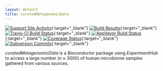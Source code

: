 ```yaml
---
layout: default
title: curatedMetagenomicData
---
```

[![Support Site Activity](https://bioconductor.org/shields/posts/curatedMetagenomicData.svg)](https://support.bioconductor.org/t/curatedmetagenomicdata/){:target="_blank"}
[![Build Results](https://bioconductor.org/shields/build/devel/data-experiment/curatedMetagenomicData.svg)](https://bioconductor.org/checkResults/devel/data-experiment-LATEST/curatedMetagenomicData/){:target="_blank"}
[![Travis-CI Build Status](https://travis-ci.org/waldronlab/curatedMetagenomicData.svg?branch=master)](https://travis-ci.org/waldronlab/curatedMetagenomicData){:target="_blank"}
[![AppVeyor Build Status](https://ci.appveyor.com/api/projects/status/github/waldronlab/curatedMetagenomicData?branch=master&svg=true)](https://ci.appveyor.com/project/schifferl/curatedmetagenomicdata-o9eib){:target="_blank"}
[![Coverage Status](https://img.shields.io/codecov/c/github/waldronlab/curatedMetagenomicData/master.svg)](https://codecov.io/github/waldronlab/curatedMetagenomicData?branch=master){:target="_blank"}
[![Subversion Commits](https://bioconductor.org/shields/commits/data-experiment/curatedMetagenomicData.svg)](https://bioconductor.org/packages/devel/data/experiment/html/curatedMetagenomicData.html#svn_source){:target="_blank"}

*curatedMetagenomicData* is a *Bioconductor* package using *ExperimentHub* to access
a large number (n ≈ 3000) of human microbiome samples gathered from various sources.

